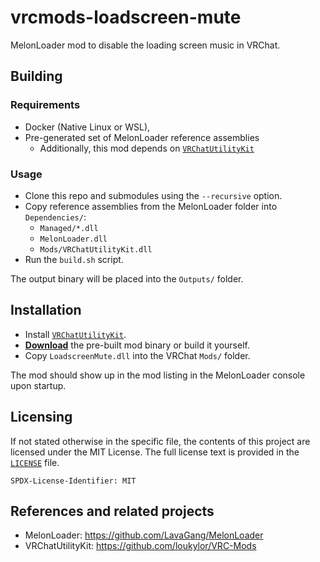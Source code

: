 # vrcmods-loadscreen-mute

MelonLoader mod to disable the loading screen music in VRChat.

## Building

### Requirements

- Docker (Native Linux or WSL),
- Pre-generated set of MelonLoader reference assemblies
    - Additionally, this mod depends on [`VRChatUtilityKit`](https://github.com/loukylor/VRC-Mods/releases)

### Usage

- Clone this repo and submodules using the `--recursive` option.
- Copy reference assemblies from the MelonLoader folder into `Dependencies/`:
    - `Managed/*.dll`
    - `MelonLoader.dll`
    - `Mods/VRChatUtilityKit.dll`
- Run the `build.sh` script.

The output binary will be placed into the `Outputs/` folder.

## Installation

- Install [`VRChatUtilityKit`](https://github.com/loukylor/VRC-Mods/releases).
- [**Download**](https://github.com/islandcontroller/vrcmods-loadingscreen-mute/releases/latest) the pre-built mod binary or build it yourself.
- Copy `LoadscreenMute.dll` into the VRChat `Mods/` folder.

The mod should show up in the mod listing in the MelonLoader console upon startup.

## Licensing

If not stated otherwise in the specific file, the contents of this project are licensed under the MIT License. The full license text is provided in the [`LICENSE`](LICENSE) file.

    SPDX-License-Identifier: MIT

## References and related projects

* MelonLoader: https://github.com/LavaGang/MelonLoader
* VRChatUtilityKit: https://github.com/loukylor/VRC-Mods